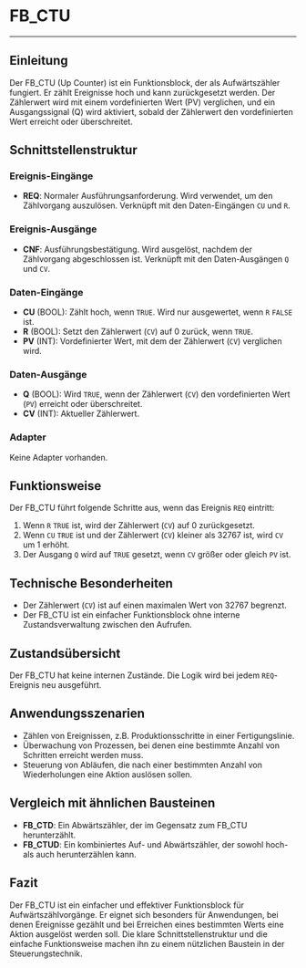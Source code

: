 # FB_CTU

* * * * * * * * * *
## Einleitung
Der FB_CTU (Up Counter) ist ein Funktionsblock, der als Aufwärtszähler fungiert. Er zählt Ereignisse hoch und kann zurückgesetzt werden. Der Zählerwert wird mit einem vordefinierten Wert (PV) verglichen, und ein Ausgangssignal (Q) wird aktiviert, sobald der Zählerwert den vordefinierten Wert erreicht oder überschreitet.

## Schnittstellenstruktur

### **Ereignis-Eingänge**
- **REQ**: Normaler Ausführungsanforderung. Wird verwendet, um den Zählvorgang auszulösen. Verknüpft mit den Daten-Eingängen `CU` und `R`.

### **Ereignis-Ausgänge**
- **CNF**: Ausführungsbestätigung. Wird ausgelöst, nachdem der Zählvorgang abgeschlossen ist. Verknüpft mit den Daten-Ausgängen `Q` und `CV`.

### **Daten-Eingänge**
- **CU** (BOOL): Zählt hoch, wenn `TRUE`. Wird nur ausgewertet, wenn `R` `FALSE` ist.
- **R** (BOOL): Setzt den Zählerwert (`CV`) auf 0 zurück, wenn `TRUE`.
- **PV** (INT): Vordefinierter Wert, mit dem der Zählerwert (`CV`) verglichen wird.

### **Daten-Ausgänge**
- **Q** (BOOL): Wird `TRUE`, wenn der Zählerwert (`CV`) den vordefinierten Wert (`PV`) erreicht oder überschreitet.
- **CV** (INT): Aktueller Zählerwert.

### **Adapter**
Keine Adapter vorhanden.

## Funktionsweise
Der FB_CTU führt folgende Schritte aus, wenn das Ereignis `REQ` eintritt:
1. Wenn `R` `TRUE` ist, wird der Zählerwert (`CV`) auf 0 zurückgesetzt.
2. Wenn `CU` `TRUE` ist und der Zählerwert (`CV`) kleiner als 32767 ist, wird `CV` um 1 erhöht.
3. Der Ausgang `Q` wird auf `TRUE` gesetzt, wenn `CV` größer oder gleich `PV` ist.

## Technische Besonderheiten
- Der Zählerwert (`CV`) ist auf einen maximalen Wert von 32767 begrenzt.
- Der FB_CTU ist ein einfacher Funktionsblock ohne interne Zustandsverwaltung zwischen den Aufrufen.

## Zustandsübersicht
Der FB_CTU hat keine internen Zustände. Die Logik wird bei jedem `REQ`-Ereignis neu ausgeführt.

## Anwendungsszenarien
- Zählen von Ereignissen, z.B. Produktionsschritte in einer Fertigungslinie.
- Überwachung von Prozessen, bei denen eine bestimmte Anzahl von Schritten erreicht werden muss.
- Steuerung von Abläufen, die nach einer bestimmten Anzahl von Wiederholungen eine Aktion auslösen sollen.

## Vergleich mit ähnlichen Bausteinen
- **FB_CTD**: Ein Abwärtszähler, der im Gegensatz zum FB_CTU herunterzählt.
- **FB_CTUD**: Ein kombiniertes Auf- und Abwärtszähler, der sowohl hoch- als auch herunterzählen kann.

## Fazit
Der FB_CTU ist ein einfacher und effektiver Funktionsblock für Aufwärtszählvorgänge. Er eignet sich besonders für Anwendungen, bei denen Ereignisse gezählt und bei Erreichen eines bestimmten Werts eine Aktion ausgelöst werden soll. Die klare Schnittstellenstruktur und die einfache Funktionsweise machen ihn zu einem nützlichen Baustein in der Steuerungstechnik.